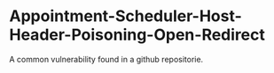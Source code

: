 # Appointment-Scheduler-Host-Header-Poisoning-Open-Redirect
A common vulnerability found in a github repositorie.
